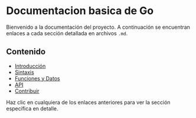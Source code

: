 # Documentacion basica de Go

Bienvenido a la documentación del proyecto. A continuación se encuentran enlaces a cada sección detallada en archivos `.md`.

## Contenido

- [Introducción](Introduccion.md)
- [Sintaxis](Sintaxis.md)
- [Funciones y Datos](FuncionesyDatos.md)
- [API](api.md)
- [Contribuir](contribuir.md)

Haz clic en cualquiera de los enlaces anteriores para ver la sección específica en detalle.
